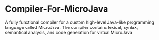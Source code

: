 # Compiler-For-MicroJava

A fully functional compiler for a custom high-level Java-like programming language called MicroJava. 
 The compiler contains lexical, syntax, semantical analysis, and code generation for virtual MicroJava
